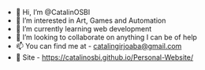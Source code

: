 - 👋 Hi, I’m @CatalinOSBI
- 👀 I’m interested in Art, Games and Automation
- 🌱 I’m currently learning web development
- 💞️ I’m looking to collaborate on anything I can be of help
- 📫 You can find me at - catalingirjoaba@gmail.com
- 📰 Site - https://catalinosbi.github.io/Personal-Website/

<!---
CatalinOSBI/CatalinOSBI is a ✨ special ✨ repository because its `README.md` (this file) appears on your GitHub profile.
You can click the Preview link to take a look at your changes.
--->
